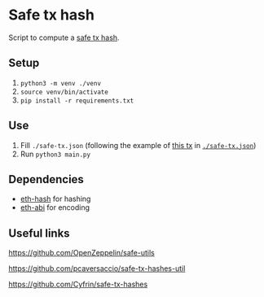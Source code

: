 # Safe tx hash

Script to compute a [safe tx hash](https://help.safe.global/en/articles/40814-what-is-the-safe-transaction-hash-safetxhash).

## Setup

1. `python3 -m venv ./venv`
2. `source venv/bin/activate`
3. `pip install -r requirements.txt`

## Use

1. Fill `./safe-tx.json` (following the example of [this tx](https://app.safe.global/transactions/tx?safe=base:0xcBa28b38103307Ec8dA98377ffF9816C164f9AFa&id=multisig_0xcBa28b38103307Ec8dA98377ffF9816C164f9AFa_0x1bf99e3cf2d2272960c8a02ca4163459ad240de7995bec237a886b84968a077c) in [`./safe-tx.json`](./safe-tx.json))
2. Run `python3 main.py`

## Dependencies

- [eth-hash](https://pypi.org/project/eth-hash/) for hashing
- [eth-abi](https://pypi.org/project/eth-abi/) for encoding

## Useful links
https://github.com/OpenZeppelin/safe-utils

https://github.com/pcaversaccio/safe-tx-hashes-util

https://github.com/Cyfrin/safe-tx-hashes
